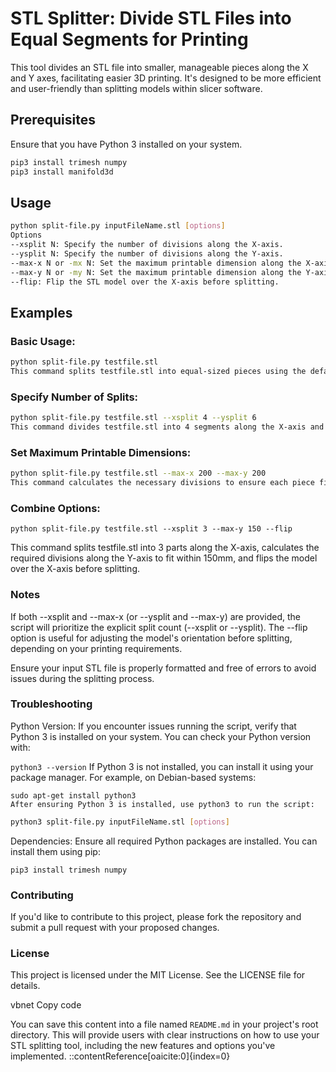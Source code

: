 # STL Splitter: Divide STL Files into Equal Segments for Printing

This tool divides an STL file into smaller, manageable pieces along the X and Y axes, facilitating easier 3D printing. It's designed to be more efficient and user-friendly than splitting models within slicer software.

## Prerequisites
Ensure that you have Python 3 installed on your system.
  ```bash
  pip3 install trimesh numpy
  pip3 install manifold3d
```

## Usage
```bash
python split-file.py inputFileName.stl [options]
Options
--xsplit N: Specify the number of divisions along the X-axis.
--ysplit N: Specify the number of divisions along the Y-axis.
--max-x N or -mx N: Set the maximum printable dimension along the X-axis in millimeters.
--max-y N or -my N: Set the maximum printable dimension along the Y-axis in millimeters.
--flip: Flip the STL model over the X-axis before splitting.
```

## Examples
### Basic Usage:
  ```bash
  python split-file.py testfile.stl
  This command splits testfile.stl into equal-sized pieces using the default settings.
  ```

### Specify Number of Splits:
```bash
python split-file.py testfile.stl --xsplit 4 --ysplit 6
This command divides testfile.stl into 4 segments along the X-axis and 6 segments along the Y-axis.
```

### Set Maximum Printable Dimensions:
```bash
python split-file.py testfile.stl --max-x 200 --max-y 200
This command calculates the necessary divisions to ensure each piece fits within a 200mm x 200mm print area.
```

### Combine Options:
```
python split-file.py testfile.stl --xsplit 3 --max-y 150 --flip
```
This command splits testfile.stl into 3 parts along the X-axis, calculates the required divisions along the Y-axis to fit within 150mm, and flips the model over the X-axis before splitting.

### Notes
If both --xsplit and --max-x (or --ysplit and --max-y) are provided, the script will prioritize the explicit split count (--xsplit or --ysplit).
The --flip option is useful for adjusting the model's orientation before splitting, depending on your printing requirements.

Ensure your input STL file is properly formatted and free of errors to avoid issues during the splitting process.

### Troubleshooting
Python Version: If you encounter issues running the script, verify that Python 3 is installed on your system. You can check your Python version with:

```python3 --version```
If Python 3 is not installed, you can install it using your package manager. For example, on Debian-based systems:

```
sudo apt-get install python3
After ensuring Python 3 is installed, use python3 to run the script:
```

```bash
python3 split-file.py inputFileName.stl [options]
```
Dependencies: Ensure all required Python packages are installed. You can install them using pip:

```
pip3 install trimesh numpy
```

### Contributing
If you'd like to contribute to this project, please fork the repository and submit a pull request with your proposed changes.

### License
This project is licensed under the MIT License. See the LICENSE file for details.

vbnet
Copy code

You can save this content into a file named `README.md` in your project's root directory. This will provide users with clear instructions on how to use your STL splitting tool, including the new features and options you've implemented.
::contentReference[oaicite:0]{index=0}
 






